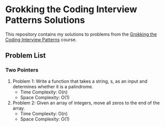 # Grokking the Coding Interview Patterns Solutions

This repository contains my solutions to problems from the [Grokking the Coding Interview Patterns](https://www.educative.io/courses/grokking-coding-interview) course.

## Problem List

### Two Pointers
1. Problem 1: Write a function that takes a string, s, as an input and determines whether it is a palindrome.
   - Time Complexity: O(n)
   - Space Complexity: O(1)
2. Problem 2: Given an array of integers, move all zeros to the end of the array.
   - Time Complexity: O(n)
   - Space Complexity: O(1)

